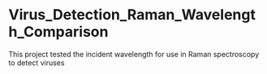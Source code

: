 # Virus_Detection_Raman_Wavelength_Comparison
This project tested the incident wavelength for use in Raman spectroscopy to detect viruses

